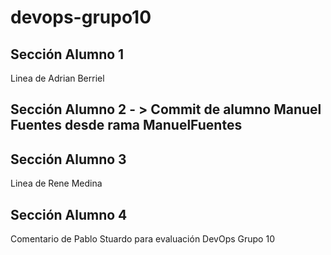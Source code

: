 # devops-grupo10

## Sección Alumno 1

Linea de Adrian Berriel

## Sección Alumno 2 - > Commit de alumno Manuel Fuentes desde rama ManuelFuentes

## Sección Alumno 3

Linea de Rene Medina

## Sección Alumno 4
Comentario de Pablo Stuardo para evaluación DevOps Grupo 10